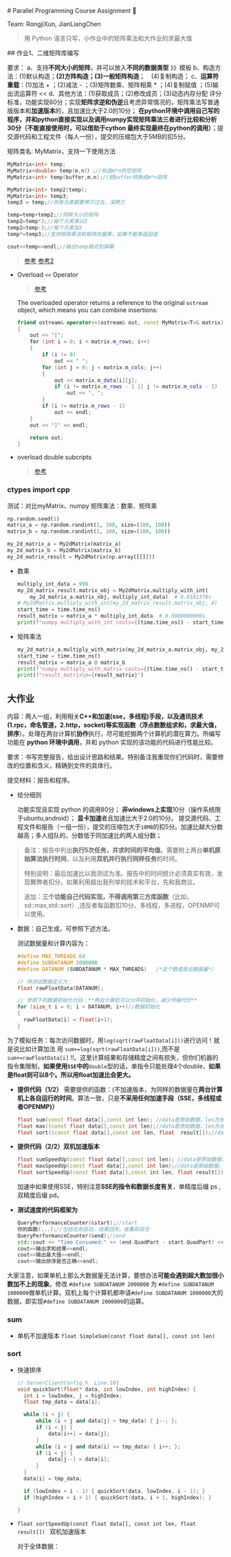 ﻿﻿﻿﻿﻿﻿﻿﻿﻿﻿# Parallel Programming Course Assignment :baby_chick:

Team: RongjiXun, JianLiangChen

> 用 Python 语言只写，小作业中的矩阵乘法和大作业的求最大值

﻿﻿﻿﻿﻿﻿﻿﻿﻿## 作业1、二维矩阵库编写

要求：
    a、支持**不同大小的矩阵**，并可以放入**不同的数据类型** 》》模板
	b、构造方法：(1)默认构造；**(2)方阵构造；(3)一般矩阵构造**； (4)复制构造；
	c、**运算符重载**：(1)加法 + ；(2)减法 - ；(3)矩阵数乘、矩阵相乘 * ；(4)复制赋值 ；(5)输出流运算符 << 
	d、其他方法：(1)获取成员；(2)修改成员；(3)动态内存分配
评分标准，功能实现60分；实现**矩阵求逆和伪逆**且考虑异常情况的，矩阵乘法写普通版版本和**加速版本**的，且加速比大于2.0的10分；
**在python环境中调用自己写的程序，并和python直接实现以及调用numpy实现矩阵乘法三者进行比较和分析30分（不能直接使用时，可以借助于cython 最终实现最终在python的调用）**；提交源代码和工程文件（每人一份），提交的压缩包大于5MB的扣5分。

矩阵类名: MyMatrix，支持一下使用方法

```cpp
MyMatrix<int> temp;
MyMatrix<double> temp(m,n)）;//构造m*n的空矩阵
MyMatrix<int> temp(buffer,m,n);//把buffer转换成m*n矩阵

MyMatrix<int> temp2(temp);
MyMatrix<int> temp3;
temp3 = temp;//所有元素都要拷贝过去，深拷贝

temp=temp+temp2;//同样大小的矩阵
temp2=temp*3;//每个元素乘以3
temp2=temp-3;//每个元素加3
temp*=temp3;//支持矩阵乘法和矩阵向量乘，如果不能乘返回值

cout<<temp<<endl;//输出temp格式到屏幕
```

> [参考](https://medium.com/@furkanicus/how-to-create-a-matrix-class-using-c-3641f37809c7)
> [参考2](http://www.quantstart.com/articles/Matrix-Classes-in-C-The-Header-File/)

- Overload `<<` Operator

  > [参考](https://learn.microsoft.com/en-us/cpp/standard-library/overloading-the-output-operator-for-your-own-classes?view=msvc-170)

  The overloaded operator returns a reference to the original `ostream` object, which means you can combine insertions:

  ```cpp
  friend ostream& operator<<(ostream& out, const MyMatrix<T>& matrix)		//输出流运算符 << 
  {
      out << "[";
      for (int i = 0; i < matrix.m_rows; i++)
      {
          if (i != 0)
              out << " ";
          for (int j = 0; j < matrix.m_cols; j++)
          {
              out << matrix.m_data[i][j];
              if (i != matrix.m_rows - 1 || j != matrix.m_cols - 1)
                  out << ", ";
          }
          if (i != matrix.m_rows - 1)
              out << endl;
      }
      out << "]" << endl;
  
      return out;
  }
  ```

- overload double subcripts

  > [参考](https://www.youtube.com/watch?v=zVQutx4cdrM)



### ctypes import cpp

测试：对比myMatrix、numpy 矩阵乘法：数乘、矩阵乘

```python
np.random.seed(1)
matrix_a = np.random.randint(1, 100, size=(100, 100))
matrix_b = np.random.randint(1, 100, size=(100, 100))

my_2d_matrix_a = My2dMatrix(matrix_a)
my_2d_matrix_b = My2dMatrix(matrix_b)
my_2d_matrix_result = My2dMatrix(np.array([[]]))

```

- 数乘

  ```python
  multiply_int_data = 999
  my_2d_matrix_result.matrix_obj = My2dMatrix.multiply_with_int(
      my_2d_matrix_a.matrix_obj, multiply_int_data)  # 0.0181378s
  # My2dMatrix.multiply_with_int(my_2d_matrix_result.matrix_obj, 4)
  start_time = time.time_ns()
  result_matrix = matrix_a * multiply_int_data  # 0.0000000000s
  print(f"numpy multiply_with_int costs={(time.time_ns() - start_time) / (10 ** 9):.10f}s")
  ```

- 矩阵乘法

  ```python
  my_2d_matrix_a.multiply_with_matrix(my_2d_matrix_a.matrix_obj, my_2d_matrix_b.matrix_obj)  # 0.0039863s
  start_time = time.time_ns()
  result_matrix = matrix_a @ matrix_b
  print(f"numpy multiply_with_matrix costs={(time.time_ns() - start_time) / (10 ** 9):.10f}s")  # 0.0009999000s
  print(f"result_matrix\n={result_matrix}")
  ```

  



## 大作业

内容：两人一组，利用相关**C++和加速(sse，多线程)手段，以及通讯技术(1.rpc，命名管道，2.http，socket)**等实现函数（浮点数**数组求和，求最大值，排序**）。处理在两台计算机**协作**执行，尽可能挖掘两个计算机的潜在算力。所编写功能在 **python 环境中调用**，并和 python 实现的该功能的代码进行性能比较。

要求：书写完整报告，给出设计思路和结果。特别备注我重现你们代码时，需要修改的位置和含义，精确到文件的具体行。

提交材料：报告和程序。

- 给分细则

  功能实现且实现 python 的调用80分；
  **非windows上实现**10分（操作系统限于ubuntu,android）；
  **显卡加速**者且加速比大于2.0的10分。
  提交源代码、工程文件和报告（一组一份），提交的压缩包大于`10MB`的扣5分。加速比越大分数越高；多人组队的，分数低于同加速比的两人组分数；

> 备注：报告中列出**执行5次任务，并求时间的平均值**。需要附上两台**单机原始算法执行时间**，以及利用**双机并行执行同样任务**的时间。
>
> 特别说明：最后加速比以我测试为准。报告中的时间统计必须真实有效，发现舞弊者扣分。如果利用超出我列举的技术和平台，先和我商议。
>
> 追加：**三个功能自己代码实现，不得调用第三方库函数**（比如，sd::max,std::sort）,违反者每函数扣10分。多线程，多进程，OPENMP可以使用。

- 数据：自己生成，可参照下述方法。

  测试数据量和计算内容为：

  ```cpp
  #define MAX_THREADS 64
  #define SUBDATANUM 2000000
  #define DATANUM (SUBDATANUM * MAX_THREADS)   /*这个数值是总数据量*/
  
  // 待测试数据定义为：
  float rawFloatData[DATANUM];
  
  // 参照下列数据初始化代码：**两台计算机可以分开初始化，减少传输代价**
  for (size_t i = 0; i < DATANUM; i++)//数据初始化
  {
  	rawFloatData[i] = float(i+1);
  }
  ```


为了模拟任务：每次访问数据时，用`log(sqrt(rawFloatData[i]))`进行访问！就是说比如计算加法 用 `sum+=log(sqrt(rawFloatData[i]))`,而不是 `sum+=rawFloatData[i]` !!。这里计算结果和存储精度之间有损失，但你们机器的指令集限制，**如果使用`SSE`中的**`double`型的话，单指令只能处理4个double，**如果是float则可以8个。所以用float加速比会更大。**

- **提供代码（1/2）**
  需要提供的函数：(不加速版本，为同样的数据量在**两台计算机上各自运行的时间**。算法一致，只是**不采用任何加速手段（SSE，多线程或者OPENMP)）**

  ```cpp
  float sum(const float data[],const int len); //data是原始数据，len为长度。结果通过函数返回
  float max((const float data[],const int len);//data是原始数据，len为长度。结果通过函数返回
  float sort((const float data[],const int len, float  result[]);//data是原始数据，len为长度。排序结果在result中。
  ```

- **提供代码（2/2）双机加速版本**

  ```cpp
  float sumSpeedUp(const float data[],const int len); //data是原始数据，len为长度。结果通过函数返回
  float maxSpeedUp(const float data[],const int len);//data是原始数据，len为长度。结果通过函数返回
  float sortSpeedUp(const float data[],const int len, float result[]);//data是原始数据，len为长度。排序结果在result中。
  ```

  加速中如果使用SSE，特别注意**SSE的指令和数据长度有关**，单精度后缀 ps ,双精度后缀 pd。

  

- **测试速度的代码框架为**

  ```cpp
  QueryPerformanceCounter(&start);//start  
  你的函数(...);//包括任务启动，结果回传，收集和综合
  QueryPerformanceCounter(&end);//end
  std::cout << "Time Consumed:" << (end.QuadPart - start.QuadPart) << endl;
  cout<<输出求和结果<<endl;
  cout<<输出最大值<<endl;
  cout<<输出排序是否正确<<endl;
  ```

  

大家注意，如果单机上那么大数据量无法计算，要想办法**可能会遇到超大数加很小数加不上的现象**。修改 `#define SUBDATANUM 2000000` 为 `#define SUBDATANUM 1000000`做单机计算。双机上每个计算机都申请`#define SUBDATANUM 1000000`大的数据，即实现`#define SUBDATANUM 2000000`的运算。

### sum

- 单机不加速版本 `float SimpleSum(const float data[], const int len)`
  

### sort

- 快速排序

  ```cpp
  // ServerClientConfig.h  Line.101
  void quickSort(float* data, int lowIndex, int highIndex) {
  	int i = lowIndex, j = highIndex;
  	float tmp_data = data[i];
  
  	while (i < j) {
  		while (i < j and data[j] > tmp_data) { j--; };
  		if (i < j) {
  			data[i++] = data[j];
  		}
  		while (i < j and data[i] <= tmp_data) { i++; };
  		if (i < j) {
  			data[j--] = data[i];
  		}
  	}
  	data[i] = tmp_data;
  
  	if (lowIndex < i - 1) { quickSort(data, lowIndex, i - 1); }
  	if (highIndex > i + 1) { quickSort(data, i + 1, highIndex); }
  
  }
  ```

- `float sortSpeedUp(const float data[], const int len, float result[]) ` 双机加速版本

  对于全体数据：
